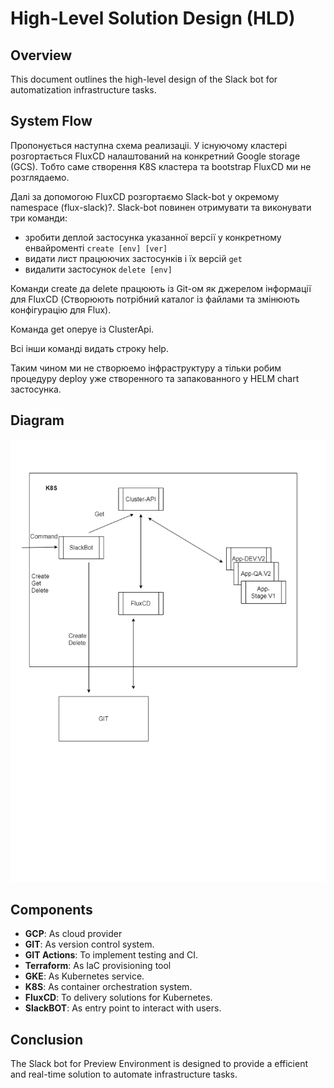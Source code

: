 # High-Level Solution Design (HLD)

## Overview

This document outlines the high-level design of the Slack bot for automatization infrastructure tasks.

## System Flow

Пропонується наступна схема реализаціі.
У існуючому кластері розгортається FluxCD налаштований на конкретний Google storage (GCS).
Тобто саме створення K8S кластера та bootstrap FluxCD ми не розглядаемо.

Далі за допомогою FluxCD розгортаємо Slack-bot у окремому namespace (flux-slack)?.
Slack-bot повинен отримувати та виконувати три команди:


   - зробити деплой застосунка указанної версії у конкретному енвайроменті
   `create [env] [ver]`
   - видати лист працюючих застосунків і їх версій
   `get`
   - видалити застосунок
   `delete [env]`

Команди create да delete працюють із Git-ом як джерелом інформації для FluxCD
(Створюють потрібний каталог із файлами та змінюють конфігурацію для Flux).

Команда get оперуе із ClusterApi. 


Всі інши команді видать строку help.

Таким чином ми не створюемо інфраструктуру а тільки робим процедуру deploy уже створенного
та запакованного у HELM chart  застосунка.

## Diagram

![Image](Slack-Bot-v1.png)

## Components

- **GCP**: As cloud provider
- **GIT**: As version control system.
- **GIT Actions**: To implement testing and CI.
- **Terraform**: As IaC provisioning tool
- **GKE**: As Kubernetes service.
- **K8S**: As container orchestration system.
- **FluxCD**: To delivery solutions for Kubernetes.
- **SlackBOT**: As entry point to interact with users.

## Conclusion
The Slack bot for Preview Environment is designed to provide a efficient and real-time solution to automate infrastructure tasks.
